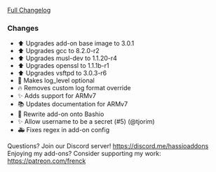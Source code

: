[Full Changelog][changelog]

### Changes

- :arrow_up: Upgrades add-on base image to 3.0.1
- :arrow_up: Upgrades gcc to 8.2.0-r2
- :arrow_up: Upgrades musl-dev to 1.1.20-r4
- :arrow_up: Upgrades openssl to 1.1.1b-r1
- :arrow_up: Upgrades vsftpd to 3.0.3-r6
- :hammer: Makes log_level optional
- :fire: Removes custom log format override
- :sparkles: Adds support for ARMv7
- :books: Updates documentation for ARMv7
- :hammer: Rewrite add-on onto Bashio
- :sparkles: Allow username to be a secret (#5) (@tjorim)
- :ambulance: Fixes regex in add-on config

[changelog]: https://github.com/hassio-addons/addon-ftp/compare/v1.5.1...v2.0.0

Questions? Join our Discord server! https://discord.me/hassioaddons
Enjoying my add-ons? Consider supporting my work: https://patreon.com/frenck